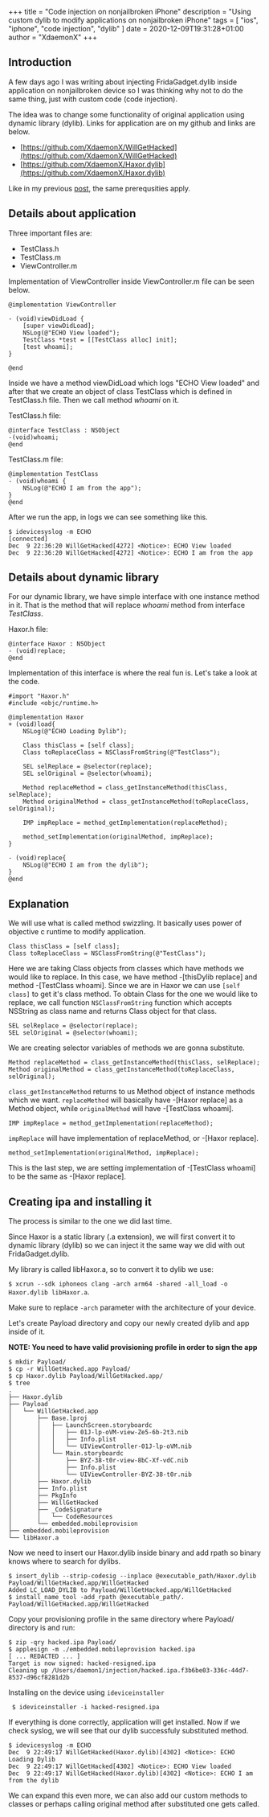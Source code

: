 +++
title = "Code injection on nonjailbroken iPhone"
description = "Using custom dylib to modify applications on nonjailbroken iPhone"
tags = [
	"ios",
	"iphone",
	"code injection",
	"dylib"
]
date = 2020-12-09T19:31:28+01:00
author = "XdaemonX"
+++

## Introduction
A few days ago I was writing about injecting FridaGadget.dylib inside application on nonjailbroken device so I was thinking why not to do the same thing, just with custom code (code injection).

The idea was to change some functionality of original application using dynamic library (dylib). Links for application are on my github and links are below.

* [https://github.com/XdaemonX/WillGetHacked](https://github.com/XdaemonX/WillGetHacked)
* [https://github.com/XdaemonX/Haxor.dylib](https://github.com/XdaemonX/Haxor.dylib)

Like in my previous [post](https://xdaemonx.github.io/frida_patching/), the same prerequsities apply.

## Details about application
Three important files are: 
* TestClass.h
* TestClass.m
* ViewController.m

Implementation of ViewController inside ViewController.m file can be seen below.
```
@implementation ViewController

- (void)viewDidLoad {
    [super viewDidLoad];
    NSLog(@"ECHO View loaded");
    TestClass *test = [[TestClass alloc] init];
    [test whoami];
}

@end
```

Inside we have a method viewDidLoad which logs "ECHO View loaded" and after that we create an object of class TestClass which is defined in TestClass.h file. Then we call method *whoami* on it.

TestClass.h file:

```
@interface TestClass : NSObject
-(void)whoami;
@end
```

TestClass.m file:

```
@implementation TestClass
- (void)whoami {
    NSLog(@"ECHO I am from the app");
}
@end
```

After we run the app, in logs we can see something like this.
```
$ idevicesyslog -m ECHO
[connected]
Dec  9 22:36:20 WillGetHacked[4272] <Notice>: ECHO View loaded
Dec  9 22:36:20 WillGetHacked[4272] <Notice>: ECHO I am from the app
```

## Details about dynamic library
For our dynamic library, we have simple interface with one instance method in it. That is the method that will replace *whoami* method from interface *TestClass*.

Haxor.h file:

```
@interface Haxor : NSObject
- (void)replace;
@end
```

Implementation of this interface is where the real fun is. Let's take a look at the code.
```
#import "Haxor.h"
#include <objc/runtime.h>

@implementation Haxor
+ (void)load{
    NSLog(@"ECHO Loading Dylib");
    
    Class thisClass = [self class];
    Class toReplaceClass = NSClassFromString(@"TestClass");
    
    SEL selReplace = @selector(replace);
    SEL selOriginal = @selector(whoami);
    
    Method replaceMethod = class_getInstanceMethod(thisClass, selReplace);
    Method originalMethod = class_getInstanceMethod(toReplaceClass, selOriginal);
    
    IMP impReplace = method_getImplementation(replaceMethod);
    
    method_setImplementation(originalMethod, impReplace);
}

- (void)replace{
    NSLog(@"ECHO I am from the dylib");
}
@end

```

## Explanation
We will use what is called method swizzling. It basically uses power of objective c runtime to modify application.

```
Class thisClass = [self class];
Class toReplaceClass = NSClassFromString(@"TestClass");
```
Here we are taking Class objects from classes which have methods we would like to replace. In this case, we have method -[thisDylib replace] and method -[TestClass whoami]. Since we are in Haxor we can use `[self class]` to get it's class method. To obtain Class for the one we would like to replace, we call function `NSClassFromString` function which accepts NSString as class name and returns Class object for that class.

```
SEL selReplace = @selector(replace);
SEL selOriginal = @selector(whoami);
```

We are creating selector variables of methods we are gonna substitute.

```
Method replaceMethod = class_getInstanceMethod(thisClass, selReplace);
Method originalMethod = class_getInstanceMethod(toReplaceClass, selOriginal);
```

`class_getInstanceMethod` returns to us Method object of instance methods which we want. `replaceMethod` will basically have -[Haxor replace] as a Method object, while `originalMethod` will have -[TestClass whoami].

```
IMP impReplace = method_getImplementation(replaceMethod);
```

`impReplace` will have implementation of replaceMethod, or -[Haxor replace].

```
method_setImplementation(originalMethod, impReplace);
```

This is the last step, we are setting implementation of -[TestClass whoami] to be the same as -[Haxor replace].

## Creating ipa and installing it
The process is similar to the one we did last time.

Since Haxor is a static library (.a extension), we will first convert it to dynamic library (dylib) so we can inject it the same way we did with out FridaGadget.dylib.

My library is called libHaxor.a, so to convert it to dylib we use:

`$ xcrun --sdk iphoneos clang -arch arm64 -shared -all_load -o Haxor.dylib libHaxor.a`.

Make sure to replace `-arch` parameter with the architecture of your device.

Let's create Payload directory and copy our newly created dylib and app inside of it. 

**NOTE: You need to have valid provisioning profile in order to sign the app**

```
$ mkdir Payload/
$ cp -r WillGetHacked.app Payload/
$ cp Haxor.dylib Payload/WillGetHacked.app/
$ tree
.
├── Haxor.dylib
├── Payload
│   └── WillGetHacked.app
│       ├── Base.lproj
│       │   ├── LaunchScreen.storyboardc
│       │   │   ├── 01J-lp-oVM-view-Ze5-6b-2t3.nib
│       │   │   ├── Info.plist
│       │   │   └── UIViewController-01J-lp-oVM.nib
│       │   └── Main.storyboardc
│       │       ├── BYZ-38-t0r-view-8bC-Xf-vdC.nib
│       │       ├── Info.plist
│       │       └── UIViewController-BYZ-38-t0r.nib
│       ├── Haxor.dylib
│       ├── Info.plist
│       ├── PkgInfo
│       ├── WillGetHacked
│       ├── _CodeSignature
│       │   └── CodeResources
│       └── embedded.mobileprovision
├── embedded.mobileprovision
└── libHaxor.a
```

Now we need to insert our Haxor.dylib inside binary and add rpath so binary knows where to search for dylibs.

```
$ insert_dylib --strip-codesig --inplace @executable_path/Haxor.dylib Payload/WillGetHacked.app/WillGetHacked
Added LC_LOAD_DYLIB to Payload/WillGetHacked.app/WillGetHacked
$ install_name_tool -add_rpath @executable_path/. Payload/WillGetHacked.app/WillGetHacked
```

Copy your provisioning profile in the same directory where Payload/ directory is and run:

```
$ zip -qry hacked.ipa Payload/
$ applesign -m ./embedded.mobileprovision hacked.ipa
[ ... REDACTED ... ]
Target is now signed: hacked-resigned.ipa
Cleaning up /Users/daemon1/injection/hacked.ipa.f3b6be03-336c-44d7-8537-d96cf8281d2b
```

Installing on the device using `ideviceinstaller`

` $ ideviceinstaller -i hacked-resigned.ipa`

If everything is done correctly, application will get installed. Now if we check syslog, we will see that our dylib successfuly substituted method.

```
$ idevicesyslog -m ECHO
Dec  9 22:49:17 WillGetHacked(Haxor.dylib)[4302] <Notice>: ECHO Loading Dylib
Dec  9 22:49:17 WillGetHacked[4302] <Notice>: ECHO View loaded
Dec  9 22:49:17 WillGetHacked(Haxor.dylib)[4302] <Notice>: ECHO I am from the dylib
```

We can expand this even more, we can also add our custom methods to classes or perhaps calling original method after substituted one gets called.
